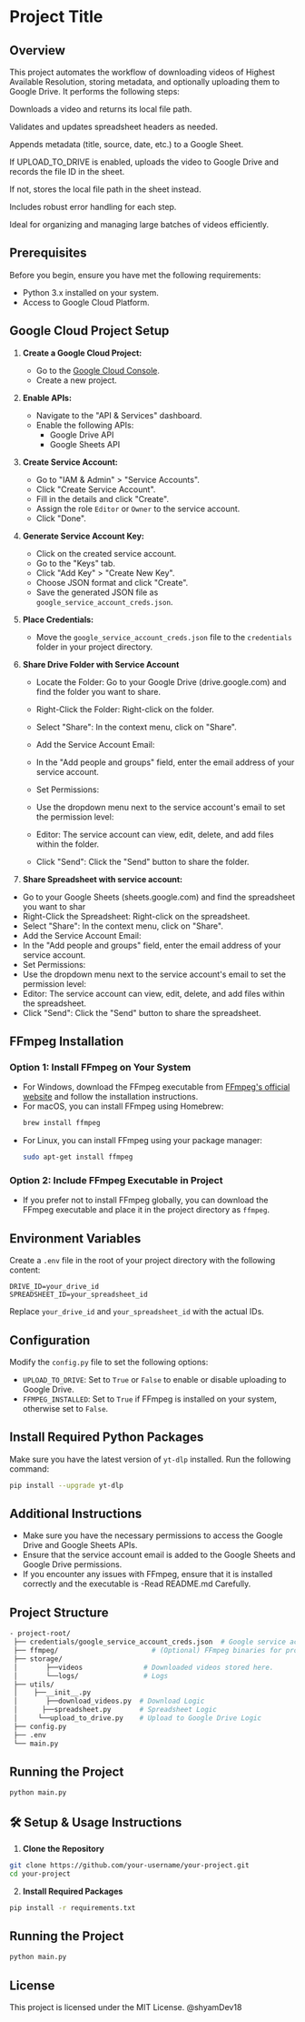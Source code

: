 # Project Title

## Overview
This project automates the workflow of downloading videos of Highest Available Resolution, storing metadata, and optionally uploading them to Google Drive. It performs the following steps:

Downloads a video and returns its local file path.

Validates and updates spreadsheet headers as needed.

Appends metadata (title, source, date, etc.) to a Google Sheet.

If UPLOAD_TO_DRIVE is enabled, uploads the video to Google Drive and records the file ID in the sheet.

If not, stores the local file path in the sheet instead.

Includes robust error handling for each step.

Ideal for organizing and managing large batches of videos efficiently.

## Prerequisites
Before you begin, ensure you have met the following requirements:
- Python 3.x installed on your system.
- Access to Google Cloud Platform.

## Google Cloud Project Setup
1. **Create a Google Cloud Project:**
   - Go to the [Google Cloud Console](https://console.cloud.google.com/).
   - Create a new project.

2. **Enable APIs:**
   - Navigate to the "API & Services" dashboard.
   - Enable the following APIs:
     - Google Drive API
     - Google Sheets API

3. **Create Service Account:**
   - Go to "IAM & Admin" > "Service Accounts".
   - Click "Create Service Account".
   - Fill in the details and click "Create".
   - Assign the role `Editor` or `Owner` to the service account.
   - Click "Done".

4. **Generate Service Account Key:**
   - Click on the created service account.
   - Go to the "Keys" tab.
   - Click "Add Key" > "Create New Key".
   - Choose JSON format and click "Create".
   - Save the generated JSON file as `google_service_account_creds.json`.

5. **Place Credentials:**
   - Move the `google_service_account_creds.json` file to the `credentials` folder in your project directory.

6. **Share Drive Folder with Service Account**
    - Locate the Folder: Go to your Google Drive (drive.google.com) and find the folder you want to share.
    - Right-Click the Folder: Right-click on the folder.
    - Select "Share": In the context menu, click on "Share".
    - Add the Service Account Email:

    - In the "Add people and groups" field, enter the email address of your service account.
    - Set Permissions:

    - Use the dropdown menu next to the service account's email to set the permission level:
    - Editor: The service account can view, edit, delete, and add files within the folder.

    - Click "Send": Click the "Send" button to share the folder.

7. **Share Spreadsheet with service account:**
- Go to your Google Sheets (sheets.google.com) and find the spreadsheet you want to shar
- Right-Click the Spreadsheet: Right-click on the spreadsheet.
- Select "Share": In the context menu, click on "Share".
- Add the Service Account Email:
- In the "Add people and groups" field, enter the email address of your service account.
- Set Permissions:
- Use the dropdown menu next to the service account's email to set the permission level:
- Editor: The service account can view, edit, delete, and add files within the spreadsheet.
- Click "Send": Click the "Send" button to share the spreadsheet.


## FFmpeg Installation
### Option 1: Install FFmpeg on Your System
- For Windows, download the FFmpeg executable from [FFmpeg's official website](https://ffmpeg.org/download.html) and follow the installation instructions.
- For macOS, you can install FFmpeg using Homebrew:
  ```bash
  brew install ffmpeg
  ```
- For Linux, you can install FFmpeg using your package manager:
  ```bash
  sudo apt-get install ffmpeg
  ```

### Option 2: Include FFmpeg Executable in Project
- If you prefer not to install FFmpeg globally, you can download the FFmpeg executable and place it in the project directory as `ffmpeg`.

## Environment Variables
Create a `.env` file in the root of your project directory with the following content:
```env
DRIVE_ID=your_drive_id
SPREADSHEET_ID=your_spreadsheet_id
```
Replace `your_drive_id` and `your_spreadsheet_id` with the actual IDs.

## Configuration
Modify the `config.py` file to set the following options:
- `UPLOAD_TO_DRIVE`: Set to `True` or `False` to enable or disable uploading to Google Drive.
- `FFMPEG_INSTALLED`: Set to `True` if FFmpeg is installed on your system, otherwise set to `False`.

## Install Required Python Packages
Make sure you have the latest version of `yt-dlp` installed. Run the following command:
```bash
pip install --upgrade yt-dlp
```

## Additional Instructions
- Make sure you have the necessary permissions to access the Google Drive and Google Sheets APIs.
- Ensure that the service account email is added to the Google Sheets and Google Drive permissions.
- If you encounter any issues with FFmpeg, ensure that it is installed correctly and the executable is
-Read README.md Carefully.
## Project Structure

```bash 
- project-root/
 ├── credentials/google_service_account_creds.json  # Google service account credentials
 ├── ffmpeg/                       # (Optional) FFmpeg binaries for processing
 ├── storage/
 │       ├──videos               # Downloaded videos stored here.
 │       └──logs/                # Logs
 ├── utils/
 │    ├──__init__.py
 │       ├──download_videos.py  # Download Logic
 │      ├──spreadsheet.py       # Spreadsheet Logic
 │     └──upload_to_drive.py    # Upload to Google Drive Logic              
 ├── config.py
 ├── .env
 └── main.py
```

## Running the Project
```bash
python main.py
```
## 🛠️ Setup & Usage Instructions
1. **Clone the Repository**
```bash
git clone https://github.com/your-username/your-project.git
cd your-project
```
2. **Install Required Packages**
```bash
pip install -r requirements.txt
```
## Running the Project
```bash
python main.py
```

## License
This project is licensed under the MIT License.
                                                            @shyamDev18
